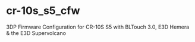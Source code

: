 # cr-10s_s5_cfw
3DP Firmware Configuration for CR-10S S5 with BLTouch 3.0, E3D Hemera &amp; the E3D Supervolcano
